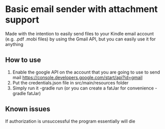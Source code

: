 # Basic email sender with attachment support

Made with the intention to easily send files to your Kindle email account (e.g. .pdf .mobi files) by using the Gmail API,
but you can easily use it for anything

## How to use
1) Enable the google API on the account that you are going to use to send mail https://console.developers.google.com/start/api?id=gmail 
2) Put the credentials.json file in src/main/resources folder 
3) Simply run it -gradle run (or you can create a fatJar for convenience - gradle fatJar) 

## Known issues
If authorization is unsuccessful the program essentially will die 

